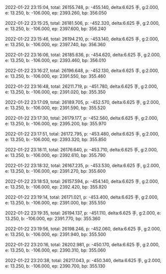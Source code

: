 2022-01-22 23:15:04, total: 26155.748, p: -455.140, delta:6.625 手, g:2.000, e: 13.250, b: -106.000, ep: 2393.260, bp: 356.050

2022-01-22 23:15:25, total: 26181.506, p: -452.320, delta:6.625 手, g:2.000, e: 13.250, b: -106.000, ep: 2397.600, bp: 356.240

2022-01-22 23:15:46, total: 26194.210, p: -453.140, delta:6.625 手, g:2.000, e: 13.250, b: -106.000, ep: 2397.740, bp: 356.360

2022-01-22 23:16:06, total: 26185.636, p: -454.620, delta:6.625 手, g:2.000, e: 13.250, b: -106.000, ep: 2393.460, bp: 356.010

2022-01-22 23:16:27, total: 26196.648, p: -452.130, delta:6.625 手, g:2.000, e: 13.250, b: -106.000, ep: 2391.550, bp: 355.460

2022-01-22 23:16:48, total: 26211.719, p: -451.780, delta:6.625 手, g:2.000, e: 13.250, b: -106.000, ep: 2391.020, bp: 355.350

2022-01-22 23:17:09, total: 26189.705, p: -452.570, delta:6.625 手, g:2.000, e: 13.250, b: -106.000, ep: 2391.590, bp: 355.520

2022-01-22 23:17:30, total: 26179.177, p: -452.560, delta:6.625 手, g:2.000, e: 13.250, b: -106.000, ep: 2395.200, bp: 355.970

2022-01-22 23:17:51, total: 26172.795, p: -453.480, delta:6.625 手, g:2.000, e: 13.250, b: -106.000, ep: 2393.320, bp: 355.850

2022-01-22 23:18:11, total: 26176.640, p: -453.710, delta:6.625 手, g:2.000, e: 13.250, b: -106.000, ep: 2392.610, bp: 355.790

2022-01-22 23:18:32, total: 26167.235, p: -453.530, delta:6.625 手, g:2.000, e: 13.250, b: -106.000, ep: 2391.270, bp: 355.600

2022-01-22 23:18:53, total: 26157.594, p: -454.140, delta:6.625 手, g:2.000, e: 13.250, b: -106.000, ep: 2392.420, bp: 355.820

2022-01-22 23:19:14, total: 26171.021, p: -453.400, delta:6.625 手, g:2.000, e: 13.250, b: -106.000, ep: 2391.000, bp: 355.550

2022-01-22 23:19:35, total: 26194.137, p: -451.110, delta:6.625 手, g:2.000, e: 13.250, b: -106.000, ep: 2391.770, bp: 355.360

2022-01-22 23:19:56, total: 26198.246, p: -452.060, delta:6.625 手, g:2.000, e: 13.250, b: -106.000, ep: 2391.940, bp: 355.500

2022-01-22 23:20:16, total: 26202.981, p: -450.170, delta:6.625 手, g:2.000, e: 13.250, b: -106.000, ep: 2390.310, bp: 355.060

2022-01-22 23:20:38, total: 26217.043, p: -450.340, delta:6.625 手, g:2.000, e: 13.250, b: -106.000, ep: 2390.700, bp: 355.130